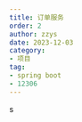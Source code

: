 ```yaml
---
title: 订单服务
order: 2
author: zzys
date: 2023-12-03
category:
- 项目
tag:
- spring boot
- 12306
---
```


s

